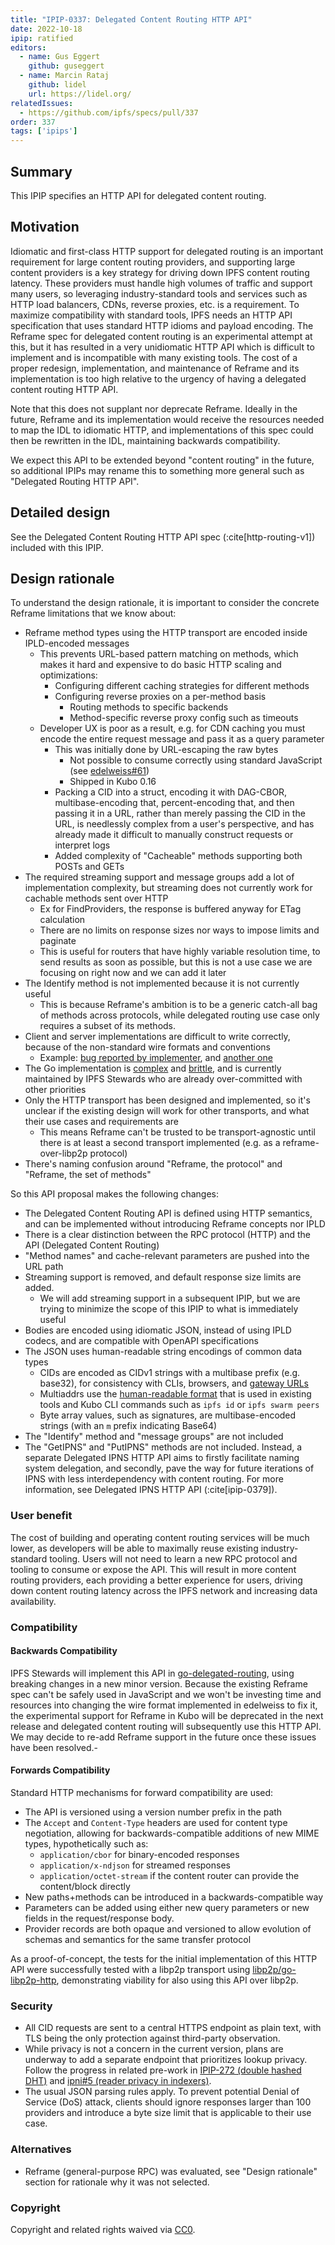 ```yaml
---
title: "IPIP-0337: Delegated Content Routing HTTP API"
date: 2022-10-18
ipip: ratified
editors:
  - name: Gus Eggert
    github: guseggert 
  - name: Marcin Rataj
    github: lidel
    url: https://lidel.org/
relatedIssues:
  - https://github.com/ipfs/specs/pull/337
order: 337
tags: ['ipips']
---
```


## Summary

This IPIP specifies an HTTP API for delegated content routing.

## Motivation

Idiomatic and first-class HTTP support for delegated routing is an important requirement for large content routing providers,
and supporting large content providers is a key strategy for driving down IPFS content routing latency.
These providers must handle high volumes of traffic and support many users, so leveraging industry-standard tools and services
such as HTTP load balancers, CDNs, reverse proxies, etc. is a requirement.
To maximize compatibility with standard tools, IPFS needs an HTTP API specification that uses standard HTTP idioms and payload encoding.
The Reframe spec for delegated content routing is an experimental attempt at this,
but it has resulted in a very unidiomatic HTTP API which is difficult to implement and is incompatible with many existing tools.
The cost of a proper redesign, implementation, and maintenance of Reframe and its implementation is too high relative to the urgency of having a delegated content routing HTTP API.

Note that this does not supplant nor deprecate Reframe. Ideally in the future, Reframe and its implementation would receive the resources needed to map the IDL to idiomatic HTTP,
and implementations of this spec could then be rewritten in the IDL, maintaining backwards compatibility.

We expect this API to be extended beyond "content routing" in the future, so additional IPIPs may rename this to something more general such as "Delegated Routing HTTP API".

## Detailed design

See the Delegated Content Routing HTTP API spec (:cite[http-routing-v1]) included with this IPIP.

## Design rationale

To understand the design rationale, it is important to consider the concrete Reframe limitations that we know about:

- Reframe method types using the HTTP transport are encoded inside IPLD-encoded messages
  - This prevents URL-based pattern matching on methods, which makes it hard and expensive to do basic HTTP scaling and optimizations:
    - Configuring different caching strategies for different methods
    - Configuring reverse proxies on a per-method basis
      - Routing methods to specific backends
      - Method-specific reverse proxy config such as timeouts
  - Developer UX is poor as a result, e.g. for CDN caching you must encode the entire request message and pass it as a query parameter
    - This was initially done by URL-escaping the raw bytes
      - Not possible to consume correctly using standard JavaScript (see [edelweiss#61](https://github.com/ipld/edelweiss/issues/61))
      - Shipped in Kubo 0.16
    - Packing a CID into a struct, encoding it with DAG-CBOR, multibase-encoding that, percent-encoding that, and then passing it in a URL, rather than merely passing the CID in the URL, is needlessly complex from a user's perspective, and has already made it difficult to manually construct requests or interpret logs
    - Added complexity of "Cacheable" methods supporting both POSTs and GETs
- The required streaming support and message groups add a lot of implementation complexity, but streaming does not currently work for cachable methods sent over HTTP
  - Ex for FindProviders, the response is buffered anyway for ETag calculation
  - There are no limits on response sizes nor ways to impose limits and paginate
  - This is useful for routers that have highly variable resolution time, to send results as soon as possible, but this is not a use case we are focusing on right now and we can add it later
- The Identify method is not implemented because it is not currently useful
  - This is because Reframe's ambition is to be a generic catch-all bag of methods across protocols, while delegated routing use case only requires a subset of its methods.
- Client and server implementations are difficult to write correctly, because of the non-standard wire formats and conventions
  - Example: [bug reported by implementer](https://github.com/ipld/edelweiss/issues/62), and [another one](https://github.com/ipld/edelweiss/issues/61)
- The Go implementation is [complex](https://github.com/ipfs/go-delegated-routing/blob/main/gen/proto/proto_edelweiss.go) and [brittle](https://github.com/ipfs/go-delegated-routing/blame/main/client/provide.go#L51-L100), and is currently maintained by IPFS Stewards who are already over-committed with other priorities
- Only the HTTP transport has been designed and implemented, so it's unclear if the existing design will work for other transports, and what their use cases and requirements are
  - This means Reframe can't be trusted to be transport-agnostic until there is at least a second transport implemented (e.g. as a reframe-over-libp2p protocol)
- There's naming confusion around "Reframe, the protocol" and "Reframe, the set of methods"

So this API proposal makes the following changes:

- The Delegated Content Routing API is defined using HTTP semantics, and can be implemented without introducing Reframe concepts nor IPLD
- There is a clear distinction between the RPC protocol (HTTP) and the API (Delegated Content Routing)
- "Method names" and cache-relevant parameters are pushed into the URL path
- Streaming support is removed, and default response size limits are added.
  - We will add streaming support in a subsequent IPIP, but we are trying to minimize the scope of this IPIP to what is immediately useful
- Bodies are encoded using idiomatic JSON, instead of using IPLD codecs, and are compatible with OpenAPI specifications
- The JSON uses human-readable string encodings of common data types
  - CIDs are encoded as CIDv1 strings with a multibase prefix (e.g. base32), for consistency with CLIs, browsers, and [gateway URLs](https://docs.ipfs.io/how-to/address-ipfs-on-web/)
  - Multiaddrs use the [human-readable format](https://github.com/multiformats/multiaddr#specification) that is used in existing tools and Kubo CLI commands such as `ipfs id` or `ipfs swarm peers`
  - Byte array values, such as signatures, are multibase-encoded strings (with an `m` prefix indicating Base64)
- The "Identify" method and "message groups" are not included
- The "GetIPNS" and "PutIPNS" methods are not included. Instead, a separate Delegated IPNS HTTP API aims to firstly facilitate naming system delegation, and secondly, pave the way for future iterations of IPNS with less interdependency with content routing. For more information, see Delegated IPNS HTTP API (:cite[ipip-0379]).

### User benefit

The cost of building and operating content routing services will be much lower, as developers will be able to maximally reuse existing industry-standard tooling.
Users will not need to learn a new RPC protocol and tooling to consume or expose the API.
This will result in more content routing providers, each providing a better experience for users, driving down content routing latency across the IPFS network
and increasing data availability.

### Compatibility

#### Backwards Compatibility

IPFS Stewards will implement this API in [go-delegated-routing](https://github.com/ipfs/go-delegated-routing), using breaking changes in a new minor version.
Because the existing Reframe spec can't be safely used in JavaScript and we won't be investing time and resources into changing the wire format implemented in edelweiss to fix it,
the experimental support for Reframe in Kubo will be deprecated in the next release and delegated content routing will subsequently use this HTTP API.
We may decide to re-add Reframe support in the future once these issues have been resolved.-

#### Forwards Compatibility

Standard HTTP mechanisms for forward compatibility are used:

- The API is versioned using a version number prefix in the path
- The `Accept` and `Content-Type` headers are used for content type negotiation, allowing for backwards-compatible additions of new MIME types, hypothetically such as:
  - `application/cbor` for binary-encoded responses
  - `application/x-ndjson` for streamed responses
  - `application/octet-stream` if the content router can provide the content/block directly
- New paths+methods can be introduced in a backwards-compatible way
- Parameters can be added using either new query parameters or new fields in the request/response body.
- Provider records are both opaque and versioned to allow evolution of schemas and semantics for the same transfer protocol

As a proof-of-concept, the tests for the initial implementation of this HTTP API were successfully tested with a libp2p transport using [libp2p/go-libp2p-http](https://github.com/libp2p/go-libp2p-http), demonstrating viability for also using this API over libp2p.

### Security

- All CID requests are sent to a central HTTPS endpoint as plain text, with TLS being the only protection against third-party observation.
- While privacy is not a concern in the current version, plans are underway to add a separate endpoint that prioritizes lookup privacy. Follow the progress in related pre-work in  [IPIP-272 (double hashed DHT)](https://github.com/ipfs/specs/pull/373/) and [ipni#5 (reader privacy in indexers)](https://github.com/ipni/specs/pull/5).
- The usual JSON parsing rules apply. To prevent potential Denial of Service (DoS) attack, clients should ignore responses larger than 100 providers and introduce a byte size limit that is applicable to their use case.

### Alternatives

- Reframe (general-purpose RPC) was evaluated, see "Design rationale" section for rationale why it was not selected.

### Copyright

Copyright and related rights waived via [CC0](https://creativecommons.org/publicdomain/zero/1.0/).
